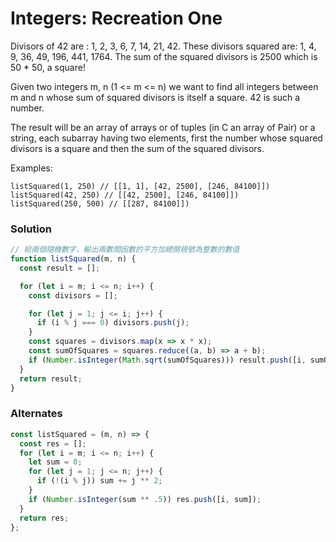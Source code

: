 # Integers: Recreation One

Divisors of 42 are : 1, 2, 3, 6, 7, 14, 21, 42. These divisors squared are: 1, 4, 9, 36, 49, 196, 441, 1764. The sum of the squared divisors is 2500 which is 50 * 50, a square!

Given two integers m, n (1 <= m <= n) we want to find all integers between m and n whose sum of squared divisors is itself a square. 42 is such a number.

The result will be an array of arrays or of tuples (in C an array of Pair) or a string, each subarray having two elements, first the number whose squared divisors is a square and then the sum of the squared divisors.

Examples:

    listSquared(1, 250) // [[1, 1], [42, 2500], [246, 84100]])
    listSquared(42, 250) // [[42, 2500], [246, 84100]])
    listSquared(250, 500) // [[287, 84100]])

### Solution

```js
// 給兩個隨機數字，輸出兩數間因數的平方加總開根號為整數的數值
function listSquared(m, n) {
  const result = [];

  for (let i = m; i <= n; i++) {
    const divisors = [];

    for (let j = 1; j <= i; j++) {
      if (i % j === 0) divisors.push(j);
    }
    const squares = divisors.map(x => x * x);
    const sumOfSquares = squares.reduce((a, b) => a + b);
    if (Number.isInteger(Math.sqrt(sumOfSquares))) result.push([i, sumOfSquares]);
  }
  return result;
}
```

### Alternates

```js
const listSquared = (m, n) => {
  const res = [];
  for (let i = m; i <= n; i++) {
    let sum = 0;
    for (let j = 1; j <= n; j++) {
      if (!(i % j)) sum += j ** 2;
    }
    if (Number.isInteger(sum ** .5)) res.push([i, sum]);
  }
  return res;
};
```